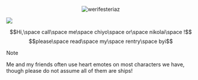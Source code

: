 <p align="center"> <img src="https://komarev.com/ghpvc/?username=werifesteriaz&label=%3C%F0%9D%9F%91&color=8eced4&style=flat" alt="werifesteriaz" /> </p>

![](https://files.catbox.moe/rwbrju.png)

$$Hi,\space call\space me\space chiyo\space or\space nikolai\space !$$
$$please\space read\space my\space rentry\space byi$$

> [!NOTE]
> Me and my friends often use heart emotes on most characters we have, though please do not assume all of them are ships! 
